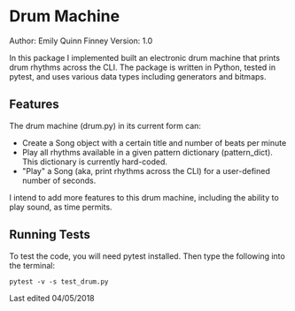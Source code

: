 # Drum Machine
Author: Emily Quinn Finney
Version: 1.0

In this package I implemented built an electronic drum machine that prints 
drum rhythms across the CLI. The package is written in Python, tested in pytest,
and uses various data types including generators and bitmaps. 

## Features

The drum machine (drum.py) in its current form can: 
* Create a Song object with a certain title and number of beats per minute
* Play all rhythms available in a given pattern dictionary (pattern_dict). This dictionary is currently hard-coded.
* "Play" a Song (aka, print rhythms across the CLI) for a user-defined number of seconds. 

I intend to add more features to this drum machine, including the ability to 
play sound, as time permits.

## Running Tests

To test the code, you will need pytest installed. Then type the following into the terminal: 

```
pytest -v -s test_drum.py
```

Last edited 04/05/2018